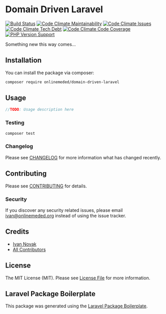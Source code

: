 # Domain Driven Laravel

[![Build Status](https://img.shields.io/travis/onlinemeded/domain-driven-laravel/master.svg)](https://travis-ci.org/onlinemeded/domain-driven-laravel)
[![Code Climate Maintainability](https://img.shields.io/codeclimate/maintainability/onlinemeded/domain-driven-laravel.svg)](https://codeclimate.com/github/onlinemeded/domain-driven-laravel)
[![Code Climate Issues](https://img.shields.io/codeclimate/issues/onlinemeded/domain-driven-laravel.svg)](https://codeclimate.com/github/onlinemeded/domain-driven-laravel)
[![Code Climate Tech Debt](https://img.shields.io/codeclimate/tech-debt/onlinemeded/domain-driven-laravel.svg)](https://codeclimate.com/github/onlinemeded/domain-driven-laravel)
[![Code Climate Code Coverage](https://img.shields.io/codeclimate/coverage/onlinemeded/domain-driven-laravel.svg)](https://codeclimate.com/github/onlinemeded/domain-driven-laravel)
[![PHP Version Support](https://img.shields.io/travis/php-v/onlinemeded/domain-driven-laravel.svg)](https://codeclimate.com/github/onlinemeded/domain-driven-laravel)

Something new this way comes...

## Installation

You can install the package via composer:

```bash
composer require onlinemeded/domain-driven-laravel
```

## Usage

``` php
//TODO: Usage description here
```

### Testing

``` bash
composer test
```

### Changelog

Please see [CHANGELOG](CHANGELOG.md) for more information what has changed recently.

## Contributing

Please see [CONTRIBUTING](CONTRIBUTING.md) for details.

### Security

If you discover any security related issues, please email ivan@onlinemeded.org instead of using the issue tracker.

## Credits

- [Ivan Novak](https://github.com/onlinemeded)
- [All Contributors](../../contributors)

## License

The MIT License (MIT). Please see [License File](LICENSE.md) for more information.

## Laravel Package Boilerplate

This package was generated using the [Laravel Package Boilerplate](https://laravelpackageboilerplate.com).
